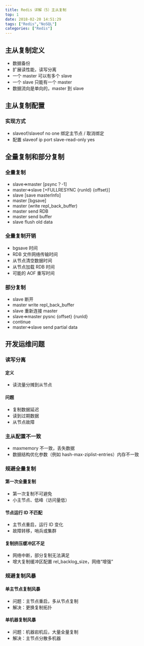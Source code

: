 ```yaml
---
title: Redis 详解（5）主从复制
top: 1
date: 2018-02-20 14:51:29
tags: ["Redis","NoSQL"]
categories: ["Redis"]
---
```


## 主从复制定义

- 数据备份
- 扩展读性能，读写分离
- 一个 master 可以有多个 slave
- 一个 slave 只能有一个 master
- 数据流向是单向的，master 到 slave

## 主从复制配置

### 实现方式

- slaveof/slaveof no one 绑定主节点 / 取消绑定
- 配置
  slaveof ip port
  slave-read-only yes

## 全量复制和部分复制

### 全量复制

- slave=>master [psync？-1]
- master=>slave [+FULLRESYNC {runId} {offset}]
- slave [save masterInfo]
- master [bgsave]
- master (write repl_back_buffer)
- master send RDB
- master send buffer
- slave flush old data

### 全量复制开销

- bgsave 时间
- RDB 文件网络传输时间
- 从节点清空数据时间
- 从节点加载 RDB 时间
- 可能的 AOF 重写时间

### 部分复制

- slave 断开
- master write repl_back_buffer
- slave 重新连接 master
- slave=>master pysnc {offset} {runId}
- continue
- master=>slave send partial data

## 开发运维问题

### 读写分离

#### 定义

- 读流量分摊到从节点

#### 问题

- 复制数据延迟
- 读到过期数据
- 从节点故障

### 主从配置不一致

- maxmemory 不一致，丢失数据
- 数据结构优化参数（例如 hash-max-ziplist-entries）内存不一致

### 规避全量复制

#### 第一次全量复制

- 第一次复制不可避免
- 小主节点、低峰（访问量低）

#### 节点运行 ID 不匹配

- 主节点重启，运行 ID 变化
- 故障转移，哨兵或集群

#### 复制挤压缓冲区不足

- 网络中断，部分复制无法满足
- 增大复制缓冲区配置 rel_backlog_size，网络“增强”

### 规避复制风暴

#### 单主节点复制风暴

- 问题：主节点重启，多从节点复制
- 解决：更换复制拓扑

#### 单机器复制风暴

- 问题：机器宕机后，大量全量复制
- 解决：主节点分散多机器
